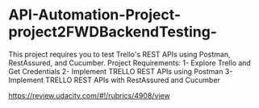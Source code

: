 # API-Automation-Project-project2FWDBackendTesting-
This project requires you to test Trello's REST APIs using Postman, RestAssured, and Cucumber.
Project Requirements:
1- Explore Trello and Get Credentials
2- Implement TRELLO REST APIs using Postman
3- Implement TRELLO REST APIs with RestAssured and Cucumber

https://review.udacity.com/#!/rubrics/4908/view
